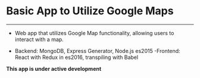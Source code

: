 # Basic App to Utilize Google Maps
---

- Web app that utilizes Google Map functionality, allowing users to interact with a map.

- Backend:  MongoDB, Express Generator, Node.js es2015
-Frontend: React with Redux in es2016, transpiling with Babel


**This app is under active development**
